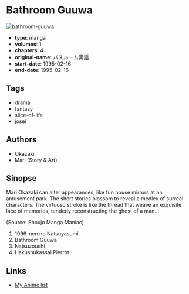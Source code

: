 # Bathroom Guuwa

![bathroom-guuwa](https://cdn.myanimelist.net/images/manga/1/174022.jpg)

-   **type**: manga
-   **volumes**: 1
-   **chapters**: 4
-   **original-name**: バスルーム寓話
-   **start-date**: 1995-02-16
-   **end-date**: 1995-02-16

## Tags

-   drama
-   fantasy
-   slice-of-life
-   josei

## Authors

-   Okazaki
-   Mari (Story & Art)

## Sinopse

Mari Okazaki can alter appearances, like fun house mirrors at an amusement park. The short stories blossom to reveal a medley of surreal characters. The virtuoso stroke is like the thread that weave an exquisite lace of memories, tenderly reconstructing the ghost of a man...

(Source: Shoujo Manga Maniac)

1. 1996-nen no Natsuyasumi
2. Bathroom Guuwa
3. Natsuzoushi
4. Hakushukassai Pierrot

## Links

-   [My Anime list](https://myanimelist.net/manga/3306/Bathroom_Guuwa)
